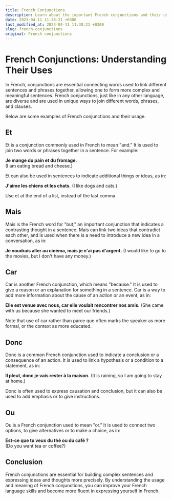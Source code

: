 ```yaml
---
title: French Conjunctions
description: Learn about the important French conjunctions and their uses in sentences. Improve your French language skills with these words.
date: 2023-04-11 11:38:21 +0300
last_modified_at: 2023-04-11 11:38:21 +0300
slug: french-conjunctions
original: French conjunctions
---
```

# French Conjunctions: Understanding Their Uses


In French, conjunctions are essential connecting words used to link different sentences and phrases together, allowing one to form more complex and meaningful sentences. French conjunctions, just like in any other language, are diverse and are used in unique ways to join different words, phrases, and clauses. 

Below are some examples of French conjunctions and their usage. 

## Et

Et is a conjunction commonly used in French to mean "and." It is used to join two words or phrases together in a sentence. For example: 

**Je mange du pain et du fromage.**  
(I am eating bread and cheese.) 

Et can also be used in sentences to indicate additional things or ideas, as in: 

**J'aime les chiens et les chats.** 
(I like dogs and cats.) 

Use et at the end of a list, instead of the last comma.

## Mais 

Mais is the French word for "but," an important conjunction that indicates a contrasting thought in a sentence. Mais can link two ideas that contradict each other, and is used when there is a need to introduce a new idea in a conversation, as in: 

**Je voudrais aller au cinéma, mais je n'ai pas d'argent.** 
(I would like to go to the movies, but I don't have any money.) 

## Car

Car is another French conjunction, which means "because." It is used to give a reason or an explanation for something in a sentence. Car is a way to add more information about the cause of an action or an event, as in: 

**Elle est venue avec nous, car elle voulait rencontrer nos amis.**
(She came with us because she wanted to meet our friends.)

Note that use of car rather than parce que often marks the speaker as more formal, or the context as more educated.

## Donc

Donc is a common French conjunction used to indicate a conclusion or a consequence of an action. It is used to link a hypothesis or a condition to a statement, as in: 

**Il pleut, donc je vais rester à la maison.** 
(It is raining, so I am going to stay at home.)

Donc is often used to express causation and conclusion, but it can also be used to add emphasis or to give instructions.

## Ou

Ou is a French conjunction used to mean "or." It is used to connect two options, to give alternatives or to make a choice, as in: 

**Est-ce que tu veux du thé ou du café ?**  
(Do you want tea or coffee?) 

## Conclusion

French conjunctions are essential for building complex sentences and expressing ideas and thoughts more precisely. By understanding the usage and meaning of French conjunctions, you can improve your French language skills and become more fluent in expressing yourself in French.